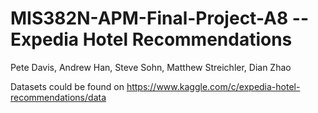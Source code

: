 # MIS382N-APM-Final-Project-A8 -- Expedia Hotel Recommendations

Pete Davis,
Andrew Han,
Steve Sohn,
Matthew Streichler,
Dian Zhao

Datasets could be found on https://www.kaggle.com/c/expedia-hotel-recommendations/data
